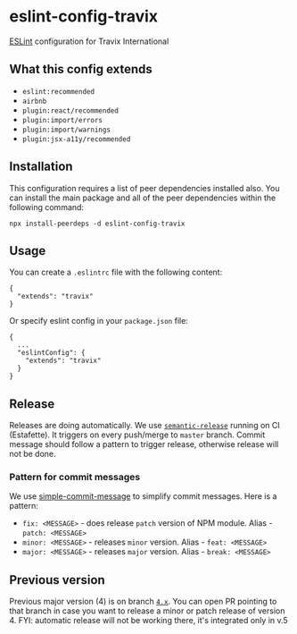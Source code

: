 # eslint-config-travix
[ESLint](https://eslint.org/) configuration for Travix International

## What this config extends
* `eslint:recommended`
* `airbnb`
* `plugin:react/recommended`
* `plugin:import/errors`
* `plugin:import/warnings`
* `plugin:jsx-a11y/recommended`

## Installation
This configuration requires a list of peer dependencies installed also. You can install the main package and all of the peer dependencies within the following command:
```
npx install-peerdeps -d eslint-config-travix
```

## Usage
You can create a `.eslintrc` file with the following content:
```
{
  "extends": "travix"
}
```
Or specify eslint config in your `package.json` file:
```
{
  ...
  "eslintConfig": {
    "extends": "travix"
  }
}
```

## Release
Releases are doing automatically. We use [`semantic-release`](https://github.com/semantic-release/semantic-release) running on CI (Estafette). It triggers on every push/merge to `master` branch. Commit message should follow a pattern to trigger release, otherwise release will not be done.

### Pattern for commit messages
We use [simple-commit-message](https://github.com/bahmutov/simple-commit-message) to simplify commit messages. Here is a pattern:
* `fix: <MESSAGE>` - does release `patch` version of NPM module. Alias - `patch: <MESSAGE>`
* `minor: <MESSAGE>` - releases `minor` version. Alias - `feat: <MESSAGE>`
* `major: <MESSAGE>` - releases `major` version. Alias - `break: <MESSAGE>`

## Previous version
Previous major version (4) is on branch [`4.x`](https://github.com/Travix-International/eslint-config-travix/tree/4.x). You can open PR pointing to that branch in case you want to release a minor or patch release of version 4. FYI: automatic release will not be working there, it's integrated only in v.5
